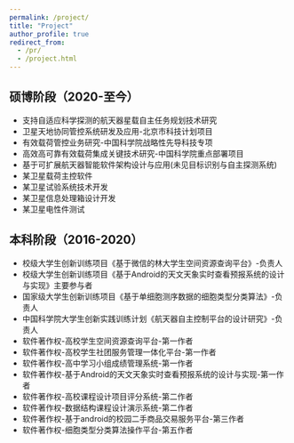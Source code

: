 ```yaml
---
permalink: /project/
title: "Project"
author_profile: true
redirect_from: 
  - /pr/
  - /project.html
---
```


## 硕博阶段（2020-至今）
- 支持自适应科学探测的航天器星载自主任务规划技术研究
- 卫星天地协同管控系统研发及应用-北京市科技计划项目
- 有效载荷管控业务研究-中国科学院战略性先导科技专项
- 高效高可靠有效载荷集成关键技术研究-中国科学院重点部署项目
- 基于可扩展航天器智能软件架构设计与应用(未见目标识别与自主探测系统)
- 某卫星载荷主控软件
- 某卫星试验系统技术开发
- 某卫星信息处理箱设计开发
- 某卫星电性件测试




## 本科阶段（2016-2020）
- 校级大学生创新训练项目《基于微信的林大学生空间资源查询平台》-负责人
- 校级大学生创新训练项目《基于Android的天文天象实时查看预报系统的设计与实现》主要参与者
- 国家级大学生创新训练项目《基于单细胞测序数据的细胞类型分类算法》-负责人
- 中国科学院大学生创新实践训练计划《航天器自主控制平台的设计研究》-负责人
- 软件著作权-高校学生空间资源查询平台-第一作者
- 软件著作权-高校学生社团服务管理一体化平台-第一作者
- 软件著作权-高中学习小组成绩管理系统-第一作者
- 软件著作权-基于Android的天文天象实时查看预报系统的设计与实现-第一作者
- 软件著作权-高校课程设计项目评分系统-第二作者
- 软件著作权-数据结构课程设计演示系统-第二作者
- 软件著作权-基于android的校园二手商品交易服务平台-第三作者
- 软件著作权-细胞类型分类算法操作平台-第五作者






